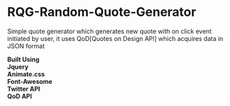 # RQG-Random-Quote-Generator

Simple quote generator which generates new quote with on click event initiated by user, it uses QoD[Quotes on Design API] which acquires data in JSON format

<strong>Built Using    
    Jquery <br>
    Animate.css <br>
    Font-Awesome <br>
    Twitter API <br>
    QoD API
